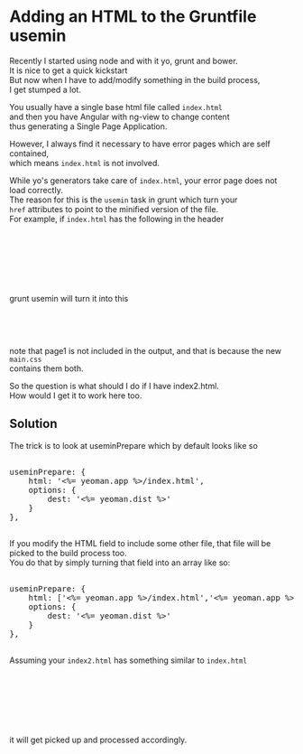 <div class="mograblog autopre">

# Adding an HTML to the Gruntfile usemin

Recently I started using node and with it yo, grunt and bower.  
It is nice to get a quick kickstart  
But now when I have to add/modify something in the build process,  
I get stumped a lot.

You usually have a single base html file called `index.html`  
and then you have Angular with ng-view to change content  
thus generating a Single Page Application.  

However, I always find it necessary to have error pages which are self contained,  
which means `index.html` is not involved.  

While yo's generators take care of `index.html`, your error page does not load correctly.  
The reason for this is the `usemin` task in grunt which turn your  
`href` attributes to point to the minified version of the file.  
For example, if `index.html` has the following in the header

<pre>  

<link rel="stylesheet" href="styles/main.css">  
<link rel="stylesheet" href="styles/page1.css">  

  </pre>

grunt usemin will turn it into this

<pre>  
<link rel="stylesheet" href="styles/1b62fe48.main.css">  
  </pre>

note that page1 is not included in the output, and that is because the new `main.css`  
contains them both.  

So the question is what should I do if I have index2.html.  
How would I get it to work here too.  

## Solution

The trick is to look at useminPrepare which by default looks like so  

<pre>  
useminPrepare: {  
    html: '<%= yeoman.app %>/index.html',  
    options: {  
        dest: '<%= yeoman.dist %>'  
    }  
},    
  </pre>

If you modify the HTML field to include some other file, that file will be picked to the build process too.  
You do that by simply turning that field into an array like so:

<pre>  
useminPrepare: {  
    html: ['<%= yeoman.app %>/index.html','<%= yeoman.app %>/index2.html'],  
    options: {  
        dest: '<%= yeoman.dist %>'  
    }  
},    
  </pre>

Assuming your `index2.html` has something similar to `index.html`

<pre>  

<link rel="stylesheet" href="styles/main2.css">  
<link rel="stylesheet" href="styles/page2.css">  

  </pre>

it will get picked up and processed accordingly.  
</div>